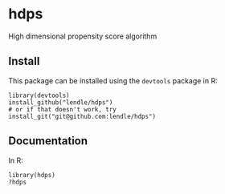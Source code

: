 hdps
====

High dimensional propensity score algorithm

Install
-------
This package can be installed using the `devtools` package in R:
```
library(devtools)
install_github("lendle/hdps")
# or if that doesn't work, try
install_git("git@github.com:lendle/hdps")
```

Documentation
-------------
In R:
```
library(hdps)
?hdps
```
